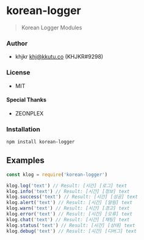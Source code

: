 # korean-logger
> Korean Logger Modules

### Author
- khjkr <khj@kkutu.co> (KHJKR#9298)

### License
- MIT

#### Special Thanks
- ZEONPLEX

### Installation
```
npm install korean-logger
```

## Examples
```js
const klog = require('korean-logger')

klog.log('text') // Result: [시간] [로그] text
klog.info('text') // Result: [시간] [정보] text
klog.success('text') // Result: [시간] [성공] text
klog.alert('text') // Result: [시간] [알림] text
klog.warn('text') // Result: [시간] [경고] text
klog.error('text') // Result: [시간] [오류] text
klog.chat('text') // Result: [시간] [채팅] text
klog.status('text') // Result: [시간] [상태] text
klog.debug('text') // Result: [시간] [디버그] text
```
